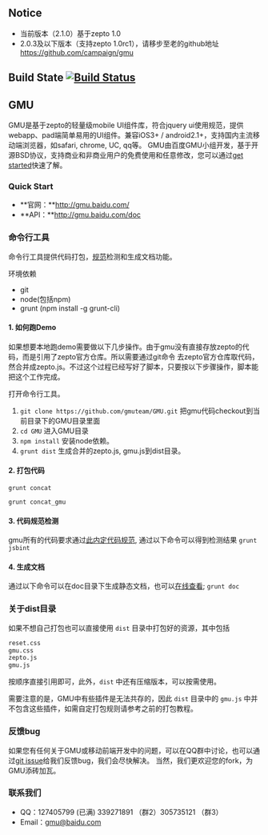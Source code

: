 ## Notice ##
+ 当前版本（2.1.0）基于zepto 1.0
+ 2.0.3及以下版本（支持zepto 1.0rc1），请移步至老的github地址 https://github.com/campaign/gmu

## Build State [![Build Status](https://travis-ci.org/fex-team/GMU.svg?branch=master)](https://travis-ci.org/fex-team/GMU)

## GMU ##
GMU是基于zepto的轻量级mobile UI组件库，符合jquery ui使用规范，提供webapp、pad端简单易用的UI组件。兼容iOS3+ / android2.1+，支持国内主流移动端浏览器，如safari, chrome, UC, qq等。
GMU由百度GMU小组开发，基于开源BSD协议，支持商业和非商业用户的免费使用和任意修改，您可以通过[get started](http://gmu.baidu.com/getstarted)快速了解。

### Quick Start ###
+ **官网：**http://gmu.baidu.com/
+ **API：**http://gmu.baidu.com/doc

### 命令行工具 ###
命令行工具提供代码打包，[规范](https://github.com/gmuteam/jsbint/blob/master/standard.md)检测和生成文档功能。

环境依赖
* git
* node(包括npm)
* grunt (npm install -g grunt-cli)

#### 1. 如何跑Demo ####
如果想要本地跑demo需要做以下几步操作。由于gmu没有直接存放zepto的代码，而是引用了zepto官方仓库。所以需要通过git命令
去zepto官方仓库取代码，然合并成zepto.js。不过这个过程已经写好了脚本，只要按以下步骤操作，脚本能把这个工作完成。

打开命令行工具。

1. `git clone https://github.com/gmuteam/GMU.git` 把gmu代码checkout到当前目录下的GMU目录里面
2. `cd GMU` 进入GMU目录
3. `npm install` 安装node依赖。
4. `grunt dist` 生成合并的zepto.js, gmu.js到dist目录。

#### 2. 打包代码 ####
`grunt concat`

`grunt concat_gmu`

#### 3. 代码规范检测 ####
gmu所有的代码要求通过[此内定代码规范](https://github.com/gmuteam/jsbint/blob/master/standard.md), 通过以下命令可以得到检测结果
`grunt jsbint`

#### 4. 生成文档 ####
通过以下命令可以在doc目录下生成静态文档，也可以[在线查看](http://gmu.baidu.com/doc);
`grunt doc`


### 关于dist目录 ###

如果不想自己打包也可以直接使用 `dist` 目录中打包好的资源，其中包括

```html
reset.css
gmu.css
zepto.js
gmu.js
```

按顺序直接引用即可，此外，`dist` 中还有压缩版本，可以按需使用。

需要注意的是，GMU中有些插件是无法共存的，因此 `dist` 目录中的 `gmu.js` 中并不包含这些插件，如需自定打包规则请参考之前的打包教程。

### 反馈bug ###
如果您有任何关于GMU或移动前端开发中的问题，可以在QQ群中讨论，也可以通过[git issue](https://github.com/campaign/gmu/issues)给我们反馈bug，我们会尽快解决。
当然，我们更欢迎您的fork，为GMU添砖加瓦。

### 联系我们 ###
+ QQ：127405799 (已满) 339271891 （群2）305735121 （群3）
+ Email：gmu@baidu.com

